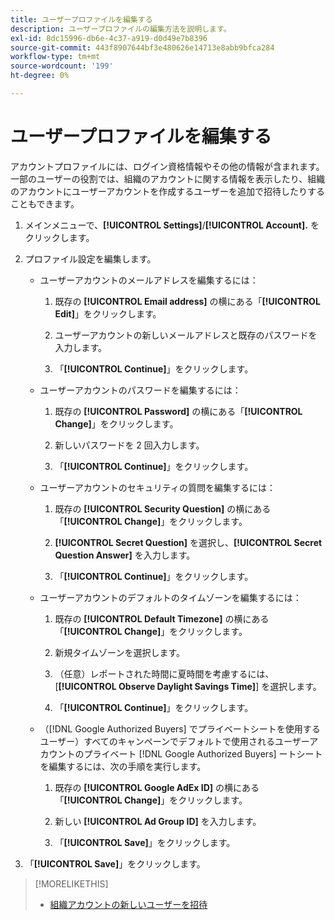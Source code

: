 ```yaml
---
title: ユーザープロファイルを編集する
description: ユーザープロファイルの編集方法を説明します。
exl-id: 8dc15996-db6e-4c37-a919-d0d49e7b8396
source-git-commit: 443f8907644bf3e480626e14713e8abb9bfca284
workflow-type: tm+mt
source-wordcount: '199'
ht-degree: 0%

---
```


# ユーザープロファイルを編集する

アカウントプロファイルには、ログイン資格情報やその他の情報が含まれます。 一部のユーザーの役割では、組織のアカウントに関する情報を表示したり、組織のアカウントにユーザーアカウントを作成するユーザーを追加で招待したりすることもできます。

1. メインメニューで、**[!UICONTROL Settings]**/**[!UICONTROL Account].** をクリックします。

1. プロファイル設定を編集します。

   * ユーザーアカウントのメールアドレスを編集するには：

      1. 既存の **[!UICONTROL Email address]** の横にある「**[!UICONTROL Edit]**」をクリックします。

      1. ユーザーアカウントの新しいメールアドレスと既存のパスワードを入力します。

      1. 「**[!UICONTROL Continue]**」をクリックします。

   * ユーザーアカウントのパスワードを編集するには：

      1. 既存の **[!UICONTROL Password]** の横にある「**[!UICONTROL Change]**」をクリックします。

      1. 新しいパスワードを 2 回入力します。

      1. 「**[!UICONTROL Continue]**」をクリックします。

   * ユーザーアカウントのセキュリティの質問を編集するには：

      1. 既存の **[!UICONTROL Security Question]** の横にある「**[!UICONTROL Change]**」をクリックします。

      1. **[!UICONTROL Secret Question]** を選択し、**[!UICONTROL Secret Question Answer]** を入力します。

      1. 「**[!UICONTROL Continue]**」をクリックします。

   * ユーザーアカウントのデフォルトのタイムゾーンを編集するには：

      1. 既存の **[!UICONTROL Default Timezone]** の横にある「**[!UICONTROL Change]**」をクリックします。

      1. 新規タイムゾーンを選択します。

      1. （任意）レポートされた時間に夏時間を考慮するには、[**[!UICONTROL Observe Daylight Savings Time]**] を選択します。

      1. 「**[!UICONTROL Continue]**」をクリックします。

   * （[!DNL Google Authorized Buyers] でプライベートシートを使用するユーザー）すべてのキャンペーンでデフォルトで使用されるユーザーアカウントのプライベート [!DNL Google Authorized Buyers] ートシートを編集するには、次の手順を実行します。

      1. 既存の **[!UICONTROL Google AdEx ID]** の横にある「**[!UICONTROL Change]**」をクリックします。

      1. 新しい **[!UICONTROL Ad Group ID]** を入力します。

      1. 「**[!UICONTROL Save]**」をクリックします。

1. 「**[!UICONTROL Save]**」をクリックします。

>[!MORELIKETHIS]
>
>* [ 組織アカウントの新しいユーザーを招待 ](user-invite.md)

<!-- >* [User Profile and Organization Account Settings](user-and-account-settings.md) -->
